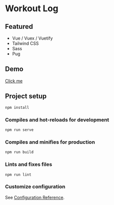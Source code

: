 # Workout Log

## Featured

+ Vue / Vuex / Vuetify
+ Tailwind CSS
+ Sass
+ Pug

## Demo

[Click me](https://dev.luizard.com/vue-workout-log/)

## Project setup
```
npm install
```

### Compiles and hot-reloads for development
```
npm run serve
```

### Compiles and minifies for production
```
npm run build
```

### Lints and fixes files
```
npm run lint
```

### Customize configuration
See [Configuration Reference](https://cli.vuejs.org/config/).
